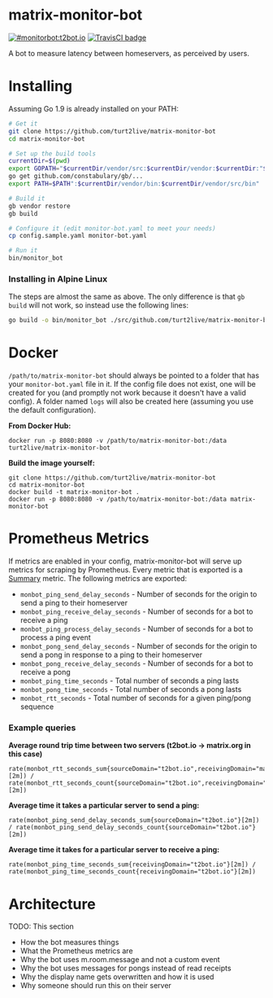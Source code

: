 # matrix-monitor-bot

[![#monitorbot:t2bot.io](https://img.shields.io/badge/matrix-%23monitorbot:t2bot.io-brightgreen.svg)](https://matrix.to/#/#monitorbot:t2bot.io)
[![TravisCI badge](https://travis-ci.org/turt2live/matrix-monitor-bot.svg?branch=master)](https://travis-ci.org/turt2live/matrix-monitor-bot)

A bot to measure latency between homeservers, as perceived by users.

# Installing

Assuming Go 1.9 is already installed on your PATH:
```bash
# Get it
git clone https://github.com/turt2live/matrix-monitor-bot
cd matrix-monitor-bot

# Set up the build tools
currentDir=$(pwd)
export GOPATH="$currentDir/vendor/src:$currentDir/vendor:$currentDir:"$GOPATH
go get github.com/constabulary/gb/...
export PATH=$PATH":$currentDir/vendor/bin:$currentDir/vendor/src/bin"

# Build it
gb vendor restore
gb build

# Configure it (edit monitor-bot.yaml to meet your needs)
cp config.sample.yaml monitor-bot.yaml

# Run it
bin/monitor_bot
```

### Installing in Alpine Linux

The steps are almost the same as above. The only difference is that `gb build` will not work, so instead use the following lines:
```bash
go build -o bin/monitor_bot ./src/github.com/turt2live/matrix-monitor-bot/cmd/monitor_bot/
```

# Docker

`/path/to/matrix-monitor-bot` should always be pointed to a folder that has your `monitor-bot.yaml` file in it. If the config
file does not exist, one will be created for you (and promptly not work because it doesn't have a valid config). A folder
named `logs` will also be created here (assuming you use the default configuration).


**From Docker Hub:**
```
docker run -p 8080:8080 -v /path/to/matrix-monitor-bot:/data turt2live/matrix-monitor-bot
```


**Build the image yourself:**
```
git clone https://github.com/turt2live/matrix-monitor-bot
cd matrix-monitor-bot
docker build -t matrix-monitor-bot .
docker run -p 8080:8080 -v /path/to/matrix-monitor-bot:/data matrix-monitor-bot
```

# Prometheus Metrics

If metrics are enabled in your config, matrix-monitor-bot will serve up metrics for scraping by Prometheus. Every metric
that is exported is a [Summary](https://prometheus.io/docs/concepts/metric_types/#summary) metric. The following metrics
are exported:

* `monbot_ping_send_delay_seconds` - Number of seconds for the origin to send a ping to their homeserver
* `monbot_ping_receive_delay_seconds` - Number of seconds for a bot to receive a ping
* `monbot_ping_process_delay_seconds` - Number of seconds for a bot to process a ping event
* `monbot_pong_send_delay_seconds` - Number of seconds for the origin to send a pong in response to a ping to their homeserver
* `monbot_pong_receive_delay_seconds` - Number of seconds for a bot to receive a pong
* `monbot_ping_time_seconds` - Total number of seconds a ping lasts
* `monbot_pong_time_seconds` - Total number of seconds a pong lasts
* `monbot_rtt_seconds` - Total number of seconds for a given ping/pong sequence

### Example queries

**Average round trip time between two servers (t2bot.io -> matrix.org in this case)**
```
rate(monbot_rtt_seconds_sum{sourceDomain="t2bot.io",receivingDomain="matrix.org"}[2m]) / rate(monbot_rtt_seconds_count{sourceDomain="t2bot.io",receivingDomain="matrix.org"}[2m])
```

**Average time it takes a particular server to send a ping:**
```
rate(monbot_ping_send_delay_seconds_sum{sourceDomain="t2bot.io"}[2m]) / rate(monbot_ping_send_delay_seconds_count{sourceDomain="t2bot.io"}[2m])
```

**Average time it takes for a particular server to receive a ping:**
```
rate(monbot_ping_time_seconds_sum{receivingDomain="t2bot.io"}[2m]) / rate(monbot_ping_time_seconds_count{receivingDomain="t2bot.io"}[2m])
```


# Architecture

TODO: This section
* How the bot measures things
* What the Prometheus metrics are
* Why the bot uses m.room.message and not a custom event
* Why the bot uses messages for pongs instead of read receipts
* Why the display name gets overwritten and how it is used
* Why someone should run this on their server
